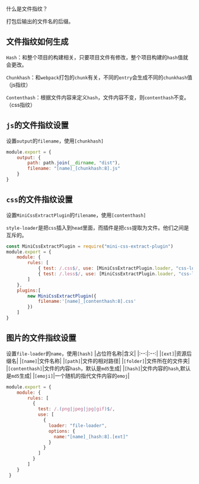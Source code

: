 什么是文件指纹？

打包后输出的文件名的后缀。

## 文件指纹如何生成

`Hash`：和整个项目的构建相关，只要项目文件有修改，整个项目构建的`hash`值就会更改。

`Chunkhash`：和`webpack`打包的`chunk`有关，不同的`entry`会生成不同的`chunkhash`值（js指纹）

`Contenthash`：根据文件内容来定义`hash`，文件内容不变，则`contenthash`不变。（css指纹）

## `js`的文件指纹设置

设置`output`的`filename`，使用`[chunkhash]`

```js
module.export = {
    output: {
        path: path.join(__dirname, "dist"),
        filename: "[name]_[chunkhash:8].js"
    }
}
```

## `css`的文件指纹设置

设置`MiniCssExtractPlugin`的`filename`，使用`[contenthash]`

`style-loader`是把`css`插入到`head`里面，而插件是把`css`提取为文件。他们之间是互斥的。

```js
const MiniCssExtractPlugin = require("mini-css-extract-plugin")
module.export = {
    module: {
        rules: [
            { test: /.css$/, use: [MiniCssExtractPlugin.loader, "css-loader"] },
            { test: /.less$/, use: [MiniCssExtractPlugin.loader, "css-loader", "less-loader"] },
        ]
    },
    plugins:[
        new MiniCssExtractPlugin({
            filename:'[name]_[contenthash:8].css'
        })
    ]
}
```

## 图片的文件指纹设置

设置`file-loader`的`name`，使用`[hash]`
|占位符名称|含义|
|:--:|:--:|
|`[ext]`|资源后缀名|
|`[name]`|文件名称|
|`[path]`|文件的相对路径|
|`[folder]`|文件所在的文件夹|
|`[contenthash]`|文件的内容`hash`，默认是`md5`生成|
|`[hash]`|文件内容的`hash`,默认是`md5`生成|
|`[emoji]`|一个随机的指代文件内容的`emoj`|

```js
module.export = {
    module: {
        rules: [
          {
            test: /.(png|jpeg|jpg|gif)$/,
            use: [
              {
                loader: "file-loader",
                options: {
                  name:"[name]_[hash:8].[ext]" 
                }
              }
            ]
          }
        ]
    }
 }
```